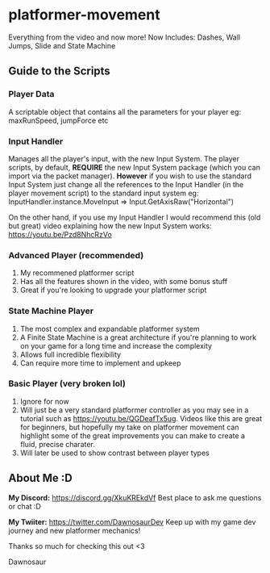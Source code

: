 # platformer-movement

Everything from the video and now more!
Now Includes: Dashes, Wall Jumps, Slide and State Machine

## Guide to the Scripts
### Player Data

  A scriptable object that contains all the parameters for your player
  eg: maxRunSpeed, jumpForce etc
  
### Input Handler
  Manages all the player's input, with the new Input System. The player scripts, by default, **REQUIRE** the new Input System package (which you can import via the packet manager). 
  **However** if you wish to use the standard Input System just change all the references to the Input Handler (in the player movement script) to the standard input system
eg: InputHandler.instance.MoveInput => Input.GetAxisRaw("Horizontal")

  On the other hand, if you use my Input Handler I would recommend this (old but great) video explaining how the new Input System works: https://youtu.be/Pzd8NhcRzVo
  
### Advanced Player (recommended)

  1) My recommened platformer script
  2) Has all the features shown in the video, with some bonus stuff
  3) Great if you're looking to upgrade your platformer script 

### State Machine Player
  1) The most complex and expandable platformer system
  2) A Finite State Machine is a great architecture if you're planning to work on your game for a long time and increase the complexity
  3) Allows full incredible flexibility
  4) Can require more time to implement and upkeep


### Basic Player (very broken lol)
  1) Ignore for now
  2) Will just be a very standard platformer controller as you may see in a tutorial such as https://youtu.be/QGDeafTx5ug. Videos like this are great for beginners, but hopefully my take on platformer movement can highlight some of the great improvements you can make to create a fluid, precise charater.
  3) Will later be used to show contrast between player types

## About Me :D
**My Discord:** https://discord.gg/XkuKREkdVf Best place to ask me questions or chat :D

**My Twiiter:** https://twitter.com/DawnosaurDev Keep up with my game dev journey and new platformer mechanics!

Thanks so much for checking this out <3

Dawnosaur 
